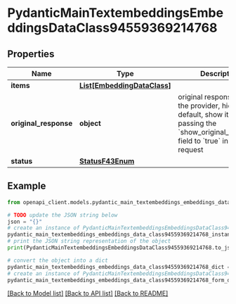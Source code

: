 # PydanticMainTextembeddingsEmbeddingsDataClass94559369214768


## Properties

Name | Type | Description | Notes
------------ | ------------- | ------------- | -------------
**items** | [**List[EmbeddingDataClass]**](EmbeddingDataClass.md) |  | [optional] 
**original_response** | **object** | original response sent by the provider, hidden by default, show it by passing the &#x60;show_original_response&#x60; field to &#x60;true&#x60; in your request | [optional] 
**status** | [**StatusF43Enum**](StatusF43Enum.md) |  | 

## Example

```python
from openapi_client.models.pydantic_main_textembeddings_embeddings_data_class94559369214768 import PydanticMainTextembeddingsEmbeddingsDataClass94559369214768

# TODO update the JSON string below
json = "{}"
# create an instance of PydanticMainTextembeddingsEmbeddingsDataClass94559369214768 from a JSON string
pydantic_main_textembeddings_embeddings_data_class94559369214768_instance = PydanticMainTextembeddingsEmbeddingsDataClass94559369214768.from_json(json)
# print the JSON string representation of the object
print(PydanticMainTextembeddingsEmbeddingsDataClass94559369214768.to_json())

# convert the object into a dict
pydantic_main_textembeddings_embeddings_data_class94559369214768_dict = pydantic_main_textembeddings_embeddings_data_class94559369214768_instance.to_dict()
# create an instance of PydanticMainTextembeddingsEmbeddingsDataClass94559369214768 from a dict
pydantic_main_textembeddings_embeddings_data_class94559369214768_form_dict = pydantic_main_textembeddings_embeddings_data_class94559369214768.from_dict(pydantic_main_textembeddings_embeddings_data_class94559369214768_dict)
```
[[Back to Model list]](../README.md#documentation-for-models) [[Back to API list]](../README.md#documentation-for-api-endpoints) [[Back to README]](../README.md)


